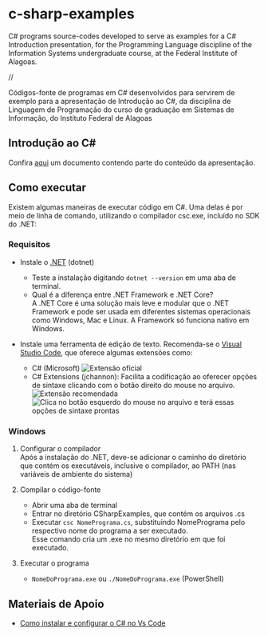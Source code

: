 # c-sharp-examples
C# programs source-codes developed to serve as examples for a C# Introduction presentation, for the Programming Language 
discipline of the Information Systems undergraduate course, at the Federal Institute of Alagoas.  

// 

Códigos-fonte de programas em C# desenvolvidos para servirem de exemplo para a apresentação de Introdução ao C#, da 
disciplina de Linguagem de Programação do curso de graduação em Sistemas de Informação, do Instituto Federal de Alagoas

## Introdução ao C#
Confira [aqui](https://swift-guan-b35.notion.site/C-37dd6626b2e94ce9812482463f1828a5) um documento contendo parte do conteúdo da apresentação.

## Como executar

Existem algumas maneiras de executar código em C#. Uma delas é por meio de linha de comando, utilizando o compilador csc.exe, incluído no SDK do .NET:

### Requisitos 

- Instale o [.NET](https://dotnet.microsoft.com/pt-br/download) (dotnet) 
    - Teste a instalação digitando ``dotnet --version`` em uma aba de terminal.
    - Qual é a diferença entre .NET Framework e .NET Core?  
        A .NET Core é uma solução mais leve e modular que o .NET Framework e pode ser usada em diferentes sistemas operacionais como Windows, Mac e Linux. A Framework só funciona nativo em Windows.


-  Instale uma ferramenta de edição de texto. Recomenda-se o [Visual Studio Code](https://code.visualstudio.com/), que oferece algumas extensões como:
    -  C# (Microsoft) 
        ![Extensão oficial](https://i.stack.imgur.com/MRbxU.png)
    -  C# Extensions (jchannon): Facilita a codificação ao oferecer opções de sintaxe clicando com o botão direito do mouse no arquivo.
         ![Extensão recomendada](https://miro.medium.com/v2/resize:fit:1400/1*UDt5DsnR9DsgolRS1jGueQ.png)
        ![Clica no botão esquerdo do mouse no arquivo e terá essas opções de sintaxe prontas](https://www.macoratti.net/21/01/vs_codext15.jpg)
        
### Windows
1. Configurar o compilador  
    Após a instalação do .NET, deve-se adicionar o caminho do diretório que contém os executáveis, inclusive o compilador, ao PATH (nas variáveis de ambiente do sistema)

2. Compilar o código-fonte  
    - Abrir uma aba de terminal
    - Entrar no diretório CSharpExamples, que contém os arquivos .cs
    - Executar ``csc NomePrograma.cs``, substituindo NomePrograma pelo respectivo nome do programa a ser executado.  
    Esse comando cria um .exe no mesmo diretório em que foi executado.
3. Executar o programa
	- ``NomeDoPrograma.exe`` ou ``./NomeDoPrograma.exe`` (PowerShell)


## Materiais de Apoio

- [Como instalar e configurar o C# no Vs Code](https://youtu.be/S5HawDwjuUY)
